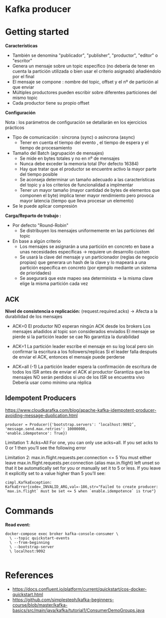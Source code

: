 # Kafka producer

# Getting started

**Características**
- También se denomina "publicador", "publisher", "productor", "editor" o "escritor"
- Genera un mensaje sobre un topic específico (no debería de tener en cuenta la partición utilizada o bien usar el criterio asignado) añadiéndolo por el final
- El mensaje se compone : nombre del topic, offset y el nº de partición al que enviar
- Múltiples productores pueden escribir sobre diferentes particiones del mismo topic
- Cada productor tiene su propio offset

**Configuración**

Nota : los parámetros de configuración se detallarán en los ejercicios prácticos

- Tipo de comunicación : síncrona (sync) o asíncrona (async)
  - Tener en cuenta el tiempo del evento , el tiempo de espera y el tiempo de procesamiento
- Tamaño del Batch (agrupación de mensajes)
  - Se mide en bytes totales y no en nº de mensajes
  - Nunca debe exceder la memoria total (Por defecto 16384)
  - Hay que tratar que el productor se encuentre activo la mayor parte del tiempo posible
  - Se aconseja determinar un tamaño adecuado a las características del topic y a los criterios de funcionalidad a implmentar
  - Tener un mayor tamaño (mayor cantidad de bytes de elementos que componen el byte) implica tener mayor rendimiento pero provoca mayor latencia (tiempo que lleva procesar un elemento)
- Se le puede aplicar compresión

**Carga/Reparto de trabajo :**
- Por defecto "Round-Robin"
    - Se distribuyen los mensajes uniformemente en las particiones del topic
- En base a algún criterio
    - Los mensajes se asignarán a una partición en concreto en base a unas necesidades específicas -> requiere un desarrollo custom
    - Se usará la clave del mensaje y un particionador (reglas de negocio propias) que generara un hash de la clave y lo mapeará a una partición específica en concreto (por ejemplo mediante un sistema de prioridades)
    - Se asegurará que este mapeo sea determinista -> la misma clave elige la misma partición cada vez
## ACK

**Nivel de consistencia o replicación:** (request.required.acks) -> Afecta a la durabilidad de los mensajes

- ACK=0
El productor NO esperan ningún ACK desde los brokers
Los mensajes añadidos al topic son considerados enviados
El mensaje se pierde si la partición leader se cae
No garantiza la durabilidad
  
- ACK=1
La partición leader escribe el mensaje en su log local pero sin confirmar la escritura a los followers/replicas
Si el leader falla después de enviar el ACK, entonces el mensaje puede perderse
  
- ACK=all (-1)
La partición leader espera la confirmación de escritura de todos los ISR antes de enviar el ACK al productor
Garantiza que los mensajes NO serán perdidos si uno de los ISR se encuentra vivo
Debería usar como mínimo una réplica

## Idempotent Producers
https://www.cloudkarafka.com/blog/apache-kafka-idempotent-producer-avoiding-message-duplication.html

```
producer = Producer({'bootstrap.servers': ‘localhost:9092’,
'message.send.max.retries': 10000000,
'enable.idempotence': True})
```

Limitation 1: Acks=All
For one, you can only use acks=all. If you set acks to 0 or 1 then you’ll see the following error

Limitation 2: max.in.flight.requests.per.connection <= 5
You must either leave max.in.flight.requests.per.connection (alias max.in.flight) left unset so that it be automatically set for you or manually set it to 5 or less. If you leave it explicitly set to a value higher than 5 you’ll see:

````
cimpl.KafkaException: KafkaError{code=_INVALID_ARG,val=-186,str="Failed to create producer: `max.in.flight` must be set <= 5 when `enable.idempotence` is true"}
````


# Commands

**Read event:**

```
docker-compose exec broker kafka-console-consumer \ 
  \ --topic quickstart-events 
  \ --from-beginning 
  \ --bootstrap-server 
  \ localhost:9092 
        
```

# References

- https://docs.confluent.io/platform/current/quickstart/cos-docker-quickstart.html
- https://github.com/simplesteph/kafka-beginners-course/blob/master/kafka-basics/src/main/java/kafka/tutorial1/ConsumerDemoGroups.java